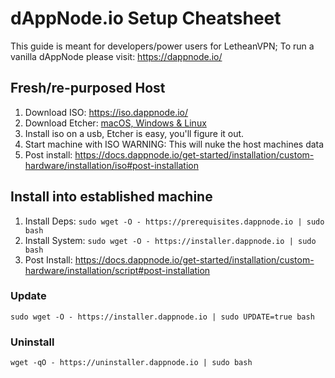 # dAppNode.io Setup Cheatsheet

This guide is meant for developers/power users for LetheanVPN; To run a vanilla dAppNode please visit: https://dappnode.io/

## Fresh/re-purposed Host
1) Download ISO: https://iso.dappnode.io/
2) Download Etcher: [macOS, Windows & Linux](https://www.balena.io/etcher/)
3) Install iso on a usb, Etcher is easy, you'll figure it out.
4) Start machine with ISO WARNING: This will nuke the host machines data
5) Post install: https://docs.dappnode.io/get-started/installation/custom-hardware/installation/iso#post-installation

## Install into established machine

1) Install Deps: `sudo wget -O - https://prerequisites.dappnode.io | sudo bash`
2) Install System: `sudo wget -O - https://installer.dappnode.io | sudo bash`
3) Post Install: https://docs.dappnode.io/get-started/installation/custom-hardware/installation/script#post-installation


### Update

`sudo wget -O - https://installer.dappnode.io | sudo UPDATE=true bash`

### Uninstall

`wget -qO - https://uninstaller.dappnode.io | sudo bash`
